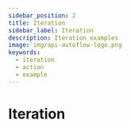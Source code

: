```yaml
---
sidebar_position: 2
title: Iteration
sidebar_label: Iteration
description: Iteration examples
image: img/api-autoflow-logo.png
keywords:
  - iteration
  - action
  - example
---
```


# Iteration